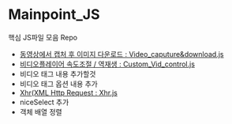 # Mainpoint_JS

핵심 JS파일 모음 Repo
- [동영상에서 캡처 후 이미지 다운로드 : Video_caputure&download.js](./Video_caputure&download.js)
- [비디오플레이어 속도조절 / 역재생 : Custom_Vid_control.js](./Custom_Vid_control.js)
- 비디오 태그 내용 추가할것
- 비디오 태그 옵션 내용 추가
- [Xhr(XML Http Request : Xhr.js](./Xhr.js)
- niceSelect 추가
- 객체 배열 정렬
